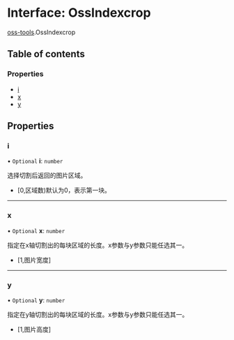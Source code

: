 # Interface: OssIndexcrop

[oss-tools](../wiki/oss-tools).OssIndexcrop

## Table of contents

### Properties

- [i](../wiki/oss-tools.OssIndexcrop#i)
- [x](../wiki/oss-tools.OssIndexcrop#x)
- [y](../wiki/oss-tools.OssIndexcrop#y)

## Properties

### i

• `Optional` **i**: `number`

选择切割后返回的图片区域。
- [0,区域数)默认为0，表示第一块。

___

### x

• `Optional` **x**: `number`

指定在x轴切割出的每块区域的长度。x参数与y参数只能任选其一。
- [1,图片宽度]

___

### y

• `Optional` **y**: `number`

指定在y轴切割出的每块区域的长度。x参数与y参数只能任选其一。
- [1,图片高度]
